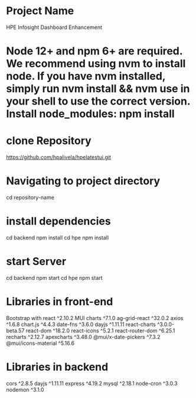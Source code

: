 # Project Name  
HPE Infosight Dashboard Enhancement
# Node 12+ and npm 6+ are required. We recommend using nvm to install node. If you have nvm installed, simply run nvm install && nvm use in your shell to use the correct version. Install node_modules: npm install
# clone Repository  
https://github.com/hpalivela/hpelatestui.git
# Navigating to project directory
cd repository-name
# install dependencies
cd backend
npm install
cd hpe
npm install
# start Server
cd backend
npm start
cd hpe
npm start
# Libraries in front-end
Bootstrap with react ^2.10.2
MUI charts ^7.1.0
ag-grid-react ^32.0.2
axios ^1.6.8
chart.js ^4.4.3
date-fns ^3.6.0
dayjs ^1.11.11
react-charts ^3.0.0-beta.57
react-dom ^18.2.0
react-icons ^5.2.1
react-router-dom ^6.25.1
recharts ^2.12.7
apexcharts ^3.48.0
@mui/x-date-pickers ^7.3.2
@mui/icons-material ^5.16.6
# Libraries in backend
cors ^2.8.5
dayjs ^1.11.11
express ^4.19.2
mysql ^2.18.1
node-cron ^3.0.3
nodemon ^3.1.0




